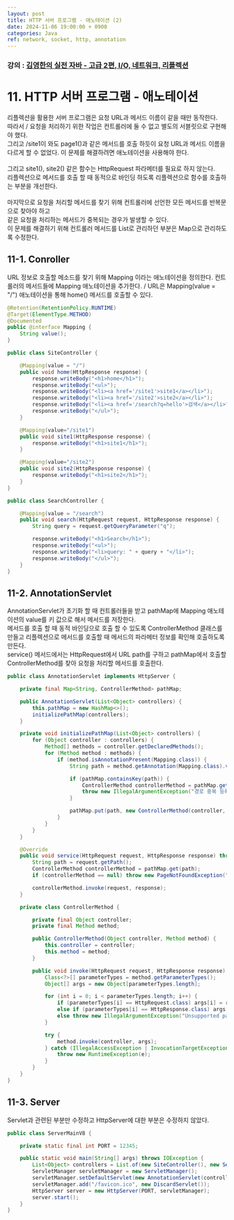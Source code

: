 ```yaml
---
layout: post
title: HTTP 서버 프로그램 - 애노테이션 (2)
date: 2024-11-06 19:00:00 + 0900
categories: Java
ref: network, socket, http, annotation
---
```


### 강의 : [김영한의 실전 자바 - 고급 2편, I/O, 네트워크, 리플렉션](https://www.inflearn.com/course/%EA%B9%80%EC%98%81%ED%95%9C%EC%9D%98-%EC%8B%A4%EC%A0%84-%EC%9E%90%EB%B0%94-%EA%B3%A0%EA%B8%89-2/dashboard)

# 11. HTTP 서버 프로그램 - 애노테이션

리플렉션을 활용한 서버 프로그램은 요청 URL과 메서드 이름이 같을 때만 동작한다.   
따라서 / 요청을 처리하기 위한 작업은 컨트롤러에 둘 수 없고 별도의 서블릿으로 구현해야 했다.   
그리고 /site1이 와도 page1()과 같은 메서드를 호출 하듯이 요청 URL과 메서드 이름을 다르게 할 수 없었다.
이 문제를 해결하려면 애노테이션을 사용해야 한다.   
<br/>
그리고 site1(), site2() 같은 함수는 HttpRequest 파라메터를 필요로 하지 않는다.   
리플렉션으로 메서드를 호출 할 때 동적으로 바인딩 하도록 리플렉션으로 함수를 호출하는 부분을 개선한다.   
<br/>
마지막으로 요청을 처리할 메서드를 찾기 위해 컨트롤러에 선언한 모든 메서드를 반복문으로 찾아야 하고    
같은 요청을 처리하는 메서드가 중복되는 경우가 발생할 수 있다.   
이 문제를 해결하기 위해 컨트롤러 메서드를 List로 관리하던 부분은 Map으로 관리하도록 수정한다.   

## 11-1. Conroller

URL 정보로 호출할 메소드를 찾기 위해 Mapping 이라는 애노테이션을 정의한다.
컨트롤러의 메서드들에 Mapping 애노테이션을 추가한다. / URL은 Mapping(value = "/") 애노테이션을 통해 home() 메서드를 호출할 수 있다.   

```java
@Retention(RetentionPolicy.RUNTIME)
@Target(ElementType.METHOD)
@Documented
public @interface Mapping {
    String value();
}
```

```java
public class SiteController {

    @Mapping(value = "/")
    public void home(HttpResponse response) {
        response.writeBody("<h1>home</h1>");
        response.writeBody("<ul>");
        response.writeBody("<li><a href='/site1'>site1</a></li>");
        response.writeBody("<li><a href='/site2'>site2</a></li>");
        response.writeBody("<li><a href='/search?q=hello'>검색</a></li>");
        response.writeBody("</ul>");
    }

    @Mapping(value="/site1")
    public void site1(HttpResponse response) {
        response.writeBody("<h1>site1</h1>");
    }

    @Mapping(value="/site2")
    public void site2(HttpResponse response) {
        response.writeBody("<h1>site2</h1>");
    }
}

public class SearchController {

    @Mapping(value = "/search")
    public void search(HttpRequest request, HttpResponse response) {
        String query = request.getQueryParameter("q");

        response.writeBody("<h1>Search</h1>");
        response.writeBody("<ul>");
        response.writeBody("<li>query: " + query + "</li>");
        response.writeBody("</ul>");
    }
}
```

## 11-2. AnnotationServlet

AnnotationServlet가 초기화 할 때 컨트롤러들을 받고 pathMap에 Mapping 애노테이션의 value를 키 값으로 해서 메서드를 저장한다.   
메서드를 호출 할 때 동적 바인딩으로 호출 할 수 있도록 ControllerMethod 클래스를 만들고 리플렉션으로 메서드를 호출할 때 메서드의 파라메터 정보를 확인해 호출하도록 만든다.    
service() 메서드에서는 HttpRequest에서 URL path를 구하고 pathMap에서 호출할 ControllerMethod를 찾아 요청을 처리할 메서드를 호출한다.

```java
public class AnnotationServlet implements HttpServer {

    private final Map<String, ControllerMethod> pathMap;

    public AnnotationServlet(List<Object> controllers) {
        this.pathMap = new HashMap<>();
        initializePathMap(controllers);
    }

    private void initializePathMap(List<Object> controllers) {
        for (Object controller : controllers) {
            Method[] methods = controller.getDeclaredMethods();
            for (Method method : methods) {
                if (method.isAnnotationPresent(Mapping.class)) {
                    String path = method.getAnnotation(Mapping.class).value();

                    if (pathMap.containsKey(path)) {
                        ControllerMethod controllerMethod = pathMap.get(path);
                        throw new IllegalArgumentException("경로 중복 등록, path=" + path + ", method=" + method + ", 이미 등록된 메서드=" + controllerMethod.method);
                    }

                    pathMap.put(path, new ControllerMethod(controller, method));
                }
            }
        }
    }

    @Override
    public void service(HttpRequest request, HttpResponse response) throws IOException {
        String path = request.getPath();
        ControllerMethod controllerMethod = pathMap.get(path);
        if (controllerMethod == null) throw new PageNotFoundException("request=" + path);

        controllerMethod.invoke(request, response);
    }

    private class ControllerMethod {

        private final Object controller;
        private final Method method;

        public ControllerMethod(Object controller, Method method) {
            this.controller = controller;
            this.method = method;
        }

        public void invoke(HttpRequest request, HttpResponse response) {
            Class<?>[] parameterTypes = method.getParameterTypes();
            Object[] args = new Object[parameterTypes.length];

            for (int i = 0; i < parameterTypes.length; i++) {
                if (parameterTypes[i] == HttpRequest.class) args[i] = request;
                else if (parameterTypes[i] == HttpResponse.class) args[i] = response;
                else throw new IllegalArgumentException("Unsupported parameter type: " + parameterTypes[i]);
            }

            try {
                method.invoke(controller, args);
            } catch (IllegalAccessException | InvocationTargetException e) {
                throw new RuntimeException(e);
            }
        }
    }
}
```

## 11-3. Server

Servlet과 관련된 부분만 수정하고 HttpServer에 대한 부분은 수정하지 않았다.

```java
public class ServerMainV8 {

    private static final int PORT = 12345;

    public static void main(String[] args) throws IOException {
        List<Object> controllers = List.of(new SiteController(), new SearchController());
        ServletManager servletManager = new ServletManager();
        servletManager.setDefaultServlet(new AnnotationServlet(controllers));
        servletManager.add("/favicon.ico", new DiscardServlet());
        HttpServer server = new HttpServer(PORT, servletManager);
        server.start();
    }
}
```